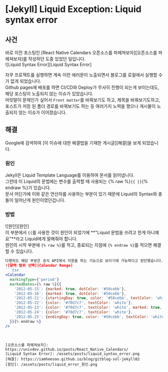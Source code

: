 # [Jekyll] Liquid Exception: Liquid syntax error
## 사건
바로 이전 포스팅인 [React Native Calendars 오픈소스를 파헤쳐보자][오픈소스를 파헤쳐보자]를 작성하던 도중 있었던 일입니다.  
![Liquid Syntax Error][Liquid Syntax Error]

자꾸 프로젝트를 실행하면 계속 이런 에러문이 노출되면서 블로그를 로컬에서 실행할 수가 없게 되었습니다.  
Github pages에 배포를 하면 CI/CD와 Deploy가 무사히 진행이 되는게 보이는데도, 해당 포스팅이 노출되지 않는 이슈가 있었습니다.  
머릿말이 문제인가 싶어서 ```Front matter```를 바꿔보기도 하고, 제목을 바꿔보기도하고, 포스트가 저장 된 폴더 경로를 바꿔보기도 하는 등 여러가지 노력을 했으나 게시물이 노출되지 않는 이슈가 이어졌습니다.
## 해결
Google에 검색하여 [이 이슈에 대한 해결법을 기재한 게시글][해결]을 보게 되었습니다.  
### 원인
Jekyll은 Liquid Template Language를 이용하여 문서를 읽어냅니다.  
그런데 이 Liquid의 문법에는 변수를 출력할 때 사용되는 {% raw %}```{{ }}```{% endraw %}가 있습니다.  
문서 어딘가에 이와 같은 연산자를 사용하는 부분이 있기 때문에 Liquid의 Syntax와 충돌이 일어난게 원인이였던겁니다.
### 방법
![원인][원인]  
이 부분에서 ```{{```를 사용한 것이 원인이 되었기에 **"Liquid 문법을 쓰려고 한게 아니예요"**라고 Liquid에게 말해줘야 합니다.  
원인의 시작 부분에 ```{% raw %}```를 적고, 종료되는 지점에 ```{% endraw %}```를 적으면 해결할 수 있습니다.  
```markdown
다행히도 해당 부분은 공식 API에서 지원을 하는 기능으로 보이기에 가능하다고 판단했습니다.  
![달력 범위 선택][Calendar Range]
```tsx
<Calendar
  markingType={'period'}
  markedDates={% raw %}{{
    '2012-05-15': {marked: true, dotColor: '#50cebb'},
    '2012-05-16': {marked: true, dotColor: '#50cebb'},
    '2012-05-21': {startingDay: true, color: '#50cebb', textColor: 'white'},
    '2012-05-22': {color: '#70d7c7', textColor: 'white'},
    '2012-05-23': {color: '#70d7c7', textColor: 'white', marked: true, dotColor: 'white'},
    '2012-05-24': {color: '#70d7c7', textColor: 'white'},
    '2012-05-25': {endingDay: true, color: '#50cebb', textColor: 'white'}
  }}{% endraw %}
/>
```
```


[오픈소스를 파헤쳐보자]: https://univdev.github.io/posts/React_Native_Calendars/
[Liquid Syntax Error]: /assets/posts/liquid_syntax_error.png
[해결]: https://iamheesoo.github.io/blog/gitblog-sol-jekyll02
[원인]: /assets/posts/liquid_error_원인.png